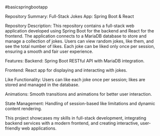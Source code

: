 #basicspringbootapp

Repository Summary:
Full-Stack Jokes App: Spring Boot & React

Repository Description:
This repository contains a full-stack web application developed using Spring Boot for the backend and React for the frontend. The application connects to a MariaDB database to store and manage a collection of jokes. Users can view random jokes, like them, and see the total number of likes. Each joke can be liked only once per session, ensuring a smooth and fair user experience.

Features:
  Backend: Spring Boot RESTful API with MariaDB integration.
  
  Frontend: React app for displaying and interacting with jokes.
  
  Like Functionality: Users can like each joke once per session; likes are stored and managed in the database.
  
  Animations: Smooth transitions and animations for better user interaction.
  
  State Management: Handling of session-based like limitations and dynamic content rendering.
  
  This project showcases my skills in full-stack development, integrating backend services with a modern frontend, and             creating interactive, user-friendly web applications.
